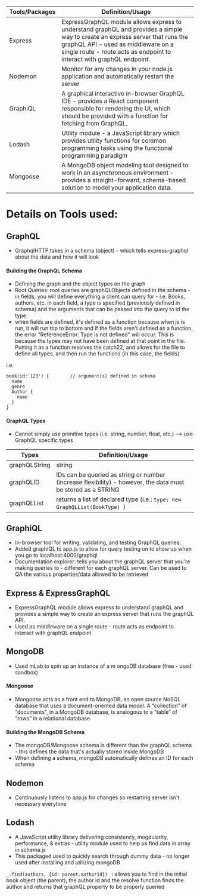 Tools/Packages               | Definition/Usage
-----------------------------| -------------
Express                      | ExpressGraphQL module allows express to understand graphQL and provides a simple way to create an express server that runs the graphQL API - used as middleware on a single route - route acts as endpoint to interact with graphQL endpoint. 
Nodemon                      | Monitor for any changes in your node.js application and automatically restart the server 
GraphiQL                      | A graphical interactive in-browser GraphQL IDE - provides a React component responsible for rendering the UI, which should be provided with a function for fetching from GraphQL.
Lodash                        | Utility module - a JavaScript library which provides utility functions for common programming tasks using the functional programming paradigm
Mongoose | A MongoDB object modeling tool designed to work in an asynchronous environment - provides a straight-forward, schema-based solution to model your application data. 


# Details on Tools used: #

## GraphQL ##
 - GraphqlHTTP takes in a schema (object) - which tells express-graphql about the data and how it will look 

#### Building the GraphQL Schema ####
- Defining the graph and the object types on the graph
- Root Queries: root queries are graphQLObjects defined in the schema - in fields, you will define everything a client can query for - i.e. Books, authors, etc. in each field, a type is specified (previously defined in schema) and the arguments that can be passed into the query to id the type
- when fields are defined, it's defined as a function because when js is run, it will run top to bottom and if the fields aren't defined as a function, the error "ReferenceError: Type is not defined" will occur. This is because the types may not have been defined at that point in the file. Putting it as a function resolves the catch22, and allows for the file to define all types, and then run the functions (in this case, the fields)

i.e. 
``` 
book(id:'123') {        // argument(s) defined in schema
  name  
  genre
  Author {
    name
  }
}
```

#### GraphQL Types ####
- Cannot simply use primitive types (i.e. string, number, float, etc.) --> use GraphQL specific types

Types               | Definition/Usage
--------------------| -------------
graphQLString       | string 
graphQLID           | IDs can be queried as string or number (increase flexibility) - however, the data must be stored as a STRING
graphQLList         | returns a list of declared type (i.e.: `type: new GraphQLList(BookType) `)

## GraphiQL ## 
- In-browser tool for writing, validating, and  testing GraphQL queries.
- Added graphiQL to app.js to allow for query testing on to show up when you go to localhost:4000/graphql 
- Documentation explorer: tells you about the graphQL server that you're making queries to - different for each graphQL server. Can be used to QA the various properties/data allowed to be retrieved

## Express & ExpressGraphQL ##
- ExpressGraphQL module allows express to understand graphQL and provides a simple way to create an express server that runs the graphQL API.
- Used as middleware on a single route - route acts as endpoint to interact with graphQL endpoint

## MongoDB ##
- Used mLab to spin up an instance of a m ongoDB database (free - used sandbox)

#### Mongoose ####
- Mongoose acts as a front end to MongoDB, an open source NoSQL database that uses a document-oriented data model. A “collection” of “documents”, in a MongoDB database, is analogous to a “table” of “rows” in a relational database

#### Building the MongoDB Schema ####
- The mongoDB/Mongoose schema is different than the graphQL schema - this defines the data that's actually stored inside MongoDB
- When defining a schema, mongoDB automatically defines an ID for each schema 

## Nodemon ##
 -  Continuously listens to app.js for changes so restarting server isn't necessary everytime

## Lodash ##
- A JavaScript utility library delivering consistency, mogdularity, performance, & extras - utility module used to help us find data in array in schema.js
- This packaged used to quickly search through dummy data - no longer used after installing and utilizing mongoDB

 `_.find(authors, {id: parent.authorId}) ` : allows you to find in the initial book object (the parent), the author id and the resolve function finds the author and returns that graphQL property to be properly queried 


